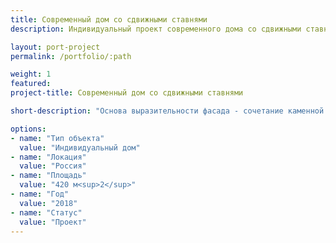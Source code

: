 ```yaml
---
title: Современный дом со сдвижными ставнями
description: Индивидуальный проект современного дома со сдвижными ставнями от архитектурного бюро А510. Индивидуальное проектирование на заказ.

layout: port-project
permalink: /portfolio/:path

weight: 1
featured:
project-title: Современный дом со сдвижными ставнями

short-description: "Основа выразительности фасада - сочетание каменной отделки стен и легких сдвижных деревянных ставен, которые защищают дом от палящего солнца с южной стороны, а с северной (въезд на участок) - от посторонних глаз. Дополнительная функция ставен - суравновесить сложную композицию окон на фасаде: дом имеет сложную планировку и несколько уровней."

options:
- name: "Тип объекта"
  value: "Индивидуальный дом"
- name: "Локация"
  value: "Россия"
- name: "Площадь"
  value: "420 м<sup>2</sup>"
- name: "Год"
  value: "2018"
- name: "Статус"
  value: "Проект"
---
```

